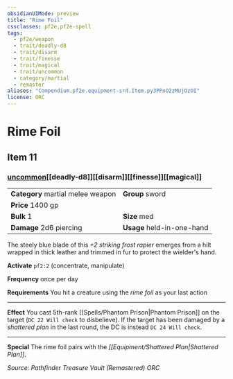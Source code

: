 ```yaml
---
obsidianUIMode: preview
title: "Rime Foil"
cssclasses: pf2e,pf2e-spell
tags:
  - pf2e/weapon
  - trait/deadly-d8
  - trait/disarm
  - trait/finesse
  - trait/magical
  - trait/uncommon
  - category/martial
  - remaster
aliases: "Compendium.pf2e.equipment-srd.Item.py3PPoO2zMUjOzOI"
license: ORC
---
```

# Rime Foil
## Item 11
### [uncommon](uncommon "Uncommon Rarity Trait")[[deadly-d8]][[disarm]][[finesse]][[magical]]

|  |  |
| -- | -- |
| **Category** martial melee weapon | **Group** sword |
| **Price** 1400 gp |  |
| **Bulk** 1 | **Size** med |
| **Damage** 2d6 piercing  | **Usage** held-in-one-hand |



The steely blue blade of this _+2 striking frost rapier_ emerges from a hilt wrapped in thick leather and trimmed in fur to protect the wielder's hand.

**Activate** `pf2:2` (concentrate, manipulate)

**Frequency** once per day

**Requirements** You hit a creature using the _rime foil_ as your last action

* * *

**Effect** You cast 5th-rank [[Spells/Phantom Prison|Phantom Prison]] on the target (`DC 22 Will check` to disbelieve). If the target has been damaged by a _shattered plan_ in the last round, the DC is instead `DC 24 Will check`.

* * *

**Special** The rime foil pairs with the _[[Equipment/Shattered Plan|Shattered Plan]]_.

*Source: Pathfinder Treasure Vault (Remastered)*
*ORC*